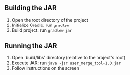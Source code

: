 ## Building the JAR

1. Open the root directory of the project
1. Initialize Gradle: run `gradlew`
1. Build project: run `gradlew jar`

## Running the JAR

1. Open `build/libs' directory (relative to the project's root)
1. Execute JAR: run `java -jar user_merge_tool-1.0.jar`
1. Follow instructions on the screen